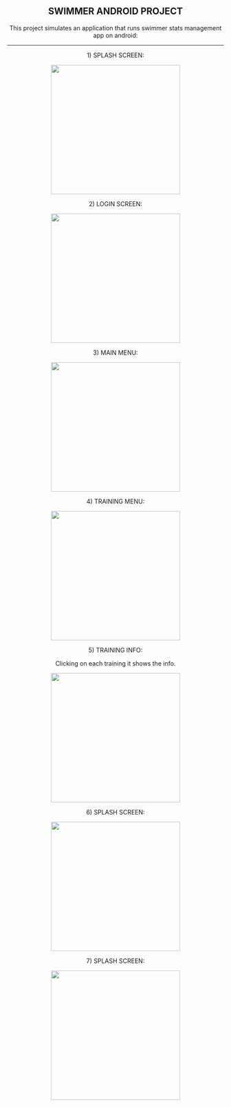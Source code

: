 <h2 align="center">SWIMMER ANDROID PROJECT</h2>

<p align="center">This project simulates an application that runs swimmer stats management app on android: </p>

---

<p align="center">1) SPLASH SCREEN: </p>

<p align="center">
  <img src="https://github.com/Lxvine/SWIMMER/blob/master/Screenshots/swimmer1.png" style=" width:300px">
</p>

<p align="center">2) LOGIN SCREEN: </p>

<p align="center">
  <img src="https://github.com/Lxvine/SWIMMER/blob/master/Screenshots/swimmer2.png" style=" width:300px">
</p>

<p align="center">3) MAIN MENU: </p>

<p align="center">
  <img src="https://github.com/Lxvine/SWIMMER/blob/master/Screenshots/swimmer3.png" style=" width:300px">
</p>

<p align="center">4) TRAINING MENU: </p>

<p align="center">
  <img src="https://github.com/Lxvine/SWIMMER/blob/master/Screenshots/swimmer4.png" style=" width:300px">
</p>

<p align="center">5) TRAINING INFO: </p>
<p align="center">Clicking on each training it shows the info. </p>

<p align="center">
  <img src="https://github.com/Lxvine/SWIMMER/blob/master/Screenshots/swimmer5.png" style=" width:300px">
</p>

<p align="center">6) SPLASH SCREEN: </p>

<p align="center">
  <img src="https://github.com/Lxvine/SWIMMER/blob/master/Screenshots/swimmer6.png" style=" width:300px">
</p>

<p align="center">7) SPLASH SCREEN: </p>

<p align="center">
  <img src="https://github.com/Lxvine/SWIMMER/blob/master/Screenshots/swimmer7.png" style=" width:300px">
</p>
